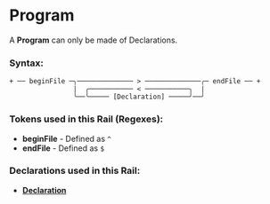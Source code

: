 
# Program

A **Program** can only be made of Declarations.

### Syntax:

    + ── beginFile ─╮────────────── > ──────────────╭─ endFile ── +
                    |  ╭─────────── < ───────────╮  |
                    ╰──╰───── [Declaration] ─────╯──╯

### Tokens used in this Rail (Regexes):

- **beginFile** - Defined as `^`
- **endFile** - Defined as `$`

### Declarations used in this Rail:

- [**Declaration**](Declaration.md)
